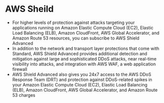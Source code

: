 
# AWS Sheild
- For higher levels of protection against attacks targeting your applications running on Amazon Elastic Compute Cloud 
  (EC2), Elastic Load Balancing (ELB), Amazon CloudFront, AWS Global Accelerator, and Amazon Route 53 resources, you 
  can subscribe to AWS Shield Advanced
- In addition to the network and transport layer protections that come with Standard, AWS Shield Advanced provides 
  additional detection and mitigation against large and sophisticated DDoS attacks, near real-time visibility into 
  attacks, and integration with AWS WAF, a web application firewall
- AWS Shield Advanced also gives you 24x7 access to the AWS DDoS Response Team (DRT) and protection against DDoS-related 
  spikes in your Amazon Elastic Compute Cloud (EC2), Elastic Load Balancing (ELB), Amazon CloudFront, AWS Global 
  Accelerator, and Amazon Route 53 charges